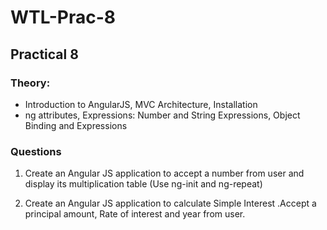 # WTL-Prac-8

## Practical 8

### Theory:
 - Introduction to AngularJS, MVC Architecture, Installation
 - ng attributes, Expressions: Number and String Expressions, Object Binding and Expressions
### Questions 
1. Create an Angular JS application to accept a number from user and display its multiplication table (Use ng-init and ng-repeat)

2. Create an Angular JS application to calculate Simple Interest .Accept a principal amount, Rate of interest and year from user.
